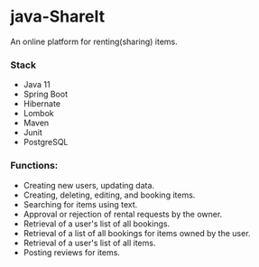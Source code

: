 # java-ShareIt

An online platform for renting(sharing) items.

### Stack
- Java 11
- Spring Boot
- Hibernate
- Lombok
- Maven
- Junit
- PostgreSQL

### Functions:
- Creating new users, updating data.
- Creating, deleting, editing, and booking items.
- Searching for items using text.
- Approval or rejection of rental requests by the owner.
- Retrieval of a user's list of all bookings.
- Retrieval of a list of all bookings for items owned by the user.
- Retrieval of a user's list of all items.
- Posting reviews for items.